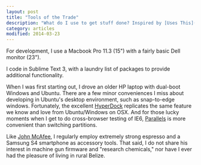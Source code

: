 ```yaml
---
layout: post
title: "Tools of the Trade"
description: "What do I use to get stuff done? Inspired by [Uses This](http://usesthis.com/)"
category: articles
modified: 2014-03-23
---
```


For development, I use a Macbook Pro 11.3 (15") with a fairly basic Dell monitor (23"). 

I code in Sublime Text 3, with a laundry list of packages to provide additional functionality.

When I was first starting out, I drove an older HP laptop with dual-boot Windows and Ubuntu. There are a few minor conveniences I miss about developing in Ubuntu's desktop environment, such as snap-to-edge windows. Fortunately, the excellent [HyperDock](http://hyperdock.bahoom.com/) replicates the same feature we know and love from Ubuntu/Windows on OSX. And for those lucky moments when I get to do cross-browser testing of IE6, [Parallels](http://www.parallels.com/) is more convenient than switching partitions.

Like [John McAfee](http://john.mcafee.usesthis.com/), I regularly employ extremely strong espresso and a Samsung S4 smartphone as accessory tools. That said, I do not share his interest in machine gun firmware and "research chemicals," nor have I ever had the pleasure of living in rural Belize. 
